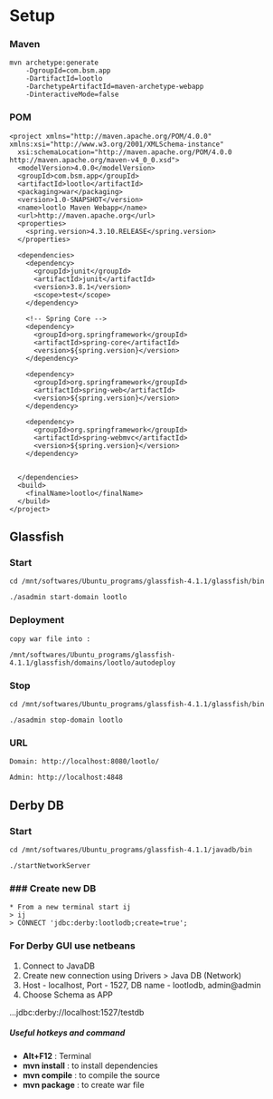 # Setup

### Maven
    mvn archetype:generate
        -DgroupId=com.bsm.app
        -DartifactId=lootlo
        -DarchetypeArtifactId=maven-archetype-webapp
        -DinteractiveMode=false


### POM
    <project xmlns="http://maven.apache.org/POM/4.0.0" xmlns:xsi="http://www.w3.org/2001/XMLSchema-instance"
      xsi:schemaLocation="http://maven.apache.org/POM/4.0.0 http://maven.apache.org/maven-v4_0_0.xsd">
      <modelVersion>4.0.0</modelVersion>
      <groupId>com.bsm.app</groupId>
      <artifactId>lootlo</artifactId>
      <packaging>war</packaging>
      <version>1.0-SNAPSHOT</version>
      <name>lootlo Maven Webapp</name>
      <url>http://maven.apache.org</url>
      <properties>
        <spring.version>4.3.10.RELEASE</spring.version>
      </properties>

      <dependencies>
        <dependency>
          <groupId>junit</groupId>
          <artifactId>junit</artifactId>
          <version>3.8.1</version>
          <scope>test</scope>
        </dependency>

        <!-- Spring Core -->
        <dependency>
          <groupId>org.springframework</groupId>
          <artifactId>spring-core</artifactId>
          <version>${spring.version}</version>
        </dependency>

        <dependency>
          <groupId>org.springframework</groupId>
          <artifactId>spring-web</artifactId>
          <version>${spring.version}</version>
        </dependency>

        <dependency>
          <groupId>org.springframework</groupId>
          <artifactId>spring-webmvc</artifactId>
          <version>${spring.version}</version>
        </dependency>


      </dependencies>
      <build>
        <finalName>lootlo</finalName>
      </build>
    </project>


## Glassfish

### Start
    cd /mnt/softwares/Ubuntu_programs/glassfish-4.1.1/glassfish/bin

    ./asadmin start-domain lootlo

### Deployment
    copy war file into :

    /mnt/softwares/Ubuntu_programs/glassfish-4.1.1/glassfish/domains/lootlo/autodeploy

### Stop
    cd /mnt/softwares/Ubuntu_programs/glassfish-4.1.1/glassfish/bin

    ./asadmin stop-domain lootlo

### URL
    Domain: http://localhost:8080/lootlo/

    Admin: http://localhost:4848


## Derby DB

### Start
    cd /mnt/softwares/Ubuntu_programs/glassfish-4.1.1/javadb/bin

    ./startNetworkServer

### ### Create new DB
    * From a new terminal start ij
    > ij
    > CONNECT 'jdbc:derby:lootlodb;create=true';

### For Derby GUI use netbeans
 1. Connect to JavaDB
 2. Create new connection using Drivers > Java DB (Network)
 3. Host - localhost, Port - 1527, DB name - lootlodb, admin@admin
 4. Choose Schema as APP

...jdbc:derby://localhost:1527/testdb

##### Useful hotkeys and command

 * **Alt+F12** : Terminal
 * **mvn install** : to install dependencies
 * **mvn compile** : to compile the source
 * **mvn package** : to create war file

